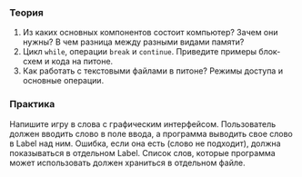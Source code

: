 ### Теория

1. Из каких основных компонентов состоит компьютер? Зачем они нужны? В чем разница между разными видами памяти?
2. Цикл `while`, операции `break` и `continue`. Приведите примеры блок-схем и кода на питоне.
3. Как работать с текстовыми файлами в питоне? Режимы доступа и основные операции.


### Практика

Напишите игру в слова с графическим интерфейсом. Пользователь должен вводить слово в поле ввода, а программа выводить свое слово в Label над ним. Ошибка, если она есть (слово не подходит), должна показываться в отдельном Label. Список слов, которые программа может использовать должен храниться в отдельном файле.
